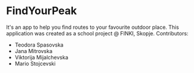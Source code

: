 # FindYourPeak

It's an app to help you find routes to your favourite outdoor place. This application was created as a school project @ FINKI, Skopje.
Contributors:

  - Teodora Spasovska
  - Jana Mitrovska
  - Viktorija Mijalchevska
  - Mario Stojcevski
